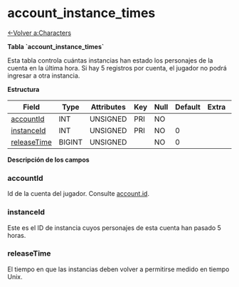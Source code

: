 ﻿# account\_instance\_times

[<-Volver a:Characters](database-characters.md)

**Tabla \`account\_instance\_times\`**

Esta tabla controla cuántas instancias han estado los personajes de la cuenta en la última hora. Si hay 5 registros por cuenta, el jugador no podrá ingresar a otra instancia.

**Estructura**

| Field            | Type   | Attributes | Key | Null | Default | Extra | Comment |
| ---------------- | ------ | ---------- | --- | ---- | ------- | ----- | ------- |
| [accountId][1]   | INT    | UNSIGNED   | PRI | NO   |         |       |         |
| [instanceId][2]  | INT    | UNSIGNED   | PRI | NO   | 0       |       |         |
| [releaseTime][3] | BIGINT | UNSIGNED   |     | NO   | 0       |       |         |

[1]: #accountid
[2]: #instanceid
[3]: #releasetime

**Descripción de los campos**

### accountId

Id de la cuenta del jugador. Consulte [account.id](account#id).

### instanceId

Este es el ID de instancia cuyos personajes de esta cuenta han pasado 5 horas.

### releaseTime

El tiempo en que las instancias deben volver a permitirse medido en tiempo Unix.
